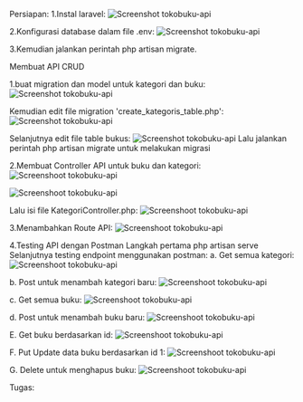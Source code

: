 Persiapan:
1.Instal laravel:
![Screenshot tokobuku-api](images/install.png)

2.Konfigurasi database dalam file .env:
![Screenshot tokobuku-api](images/konfigurasi.png)

3.Kemudian jalankan perintah php artisan migrate.


Membuat API CRUD 

1.buat migration dan model untuk kategori dan buku:
![Screenshot tokobuku-api](images/modelkategori.png)

Kemudian edit file migration 'create_kategoris_table.php':
![Screenshot tokobuku-api](images/tablekategoris.png)

Selanjutnya edit file table bukus:
![Screenshot tokobuku-api](images/tablebuku.png)
Lalu jalankan perintah php artisan migrate untuk melakukan migrasi

2.Membuat Controller API untuk buku dan kategori:
![Screenshoot tokobuku-api](images/controllerbuku.png)

![Screenshoot tokobuku-api](images/controllerkategori.png)

Lalu isi file KategoriController.php:
![Screenshoot tokobuku-api](images/kategoricontroller.png)

3.Menambahkan Route API:
![Screenshoot tokobuku-api](images/route.png)

4.Testing API dengan Postman
Langkah pertama php artisan serve
Selanjutnya testing endpoint menggunakan postman:
a. Get semua kategori:
![Screenshoot tokobuku-api](images/getkategoris.png)

b. Post untuk menambah kategori baru:
![Screenshoot tokobuku-api](images/postkategori.png)

c. Get semua buku:
![Screenshoot tokobuku-api](images/getbuku.png)

d. Post untuk menambah buku baru:
![Screenshoot tokobuku-api](images/postbuku.png)

E. Get buku berdasarkan id:
![Screenshoot tokobuku-api](images/getid.png)

F. Put Update data buku berdasarkan id 1:
![Screenshoot tokobuku-api](images/putupdate.png)

G. Delete untuk menghapus buku:
![Screenshoot tokobuku-api](images/deletebuku.png)

Tugas:
